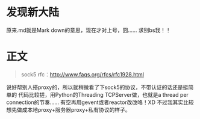 发现新大陆
========================
原来.md就是Mark down的意思，现在才对上号，囧……
求别bs我！！

正文
========================
> sock5 rfc：http://www.faqs.org/rfcs/rfc1928.html

说好帮别人搭proxy的，所以就稍微看了下sock5的协议，不带认证的话还是挺简单的
代码比较搓，用Python的Threading TCPServer做，也就是a thread per connection的节奏……
有空再用gevent或者reactor改改咯！XD
不过我其实比较想先做成本地proxy+服务器proxy+私有协议的样子。
